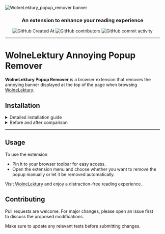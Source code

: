 ![WolneLektury_popup_remover banner](https://github.com/user-attachments/assets/d7a0b15a-75bd-4969-8451-8b2118ca136e)

<div align="center">

### An extension to enhance your reading experience
  
![GitHub Created At](https://img.shields.io/github/created-at/Fillq/wolnelektury-popup-remover-extension?color=%2326de57)
![GitHub contributors](https://img.shields.io/github/contributors/Fillq/wolnelektury-popup-remover-extension?style=flat&color=%2342a1f5)
![GitHub commit activity](https://img.shields.io/github/commit-activity/t/Fillq/wolnelektury-popup-remover-extension?color=%23e84ab9)

</div>

___

# WolneLektury Annoying Popup Remover

**WolneLektury Popup Remover** is a browser extension that removes the annoying banner displayed at the top of the page when browsing [WolneLektury](https://wolnelektury.pl).  

## Installation 

<details>

<summary>Detailed installation guide</summary>

Currently, the extension must be installed manually.

**Follow the step-by-step guide below to install it:**

1. Download the zipped repository.<div>![step1](https://github.com/user-attachments/assets/5b5fb6fb-ac22-460f-95ef-cf2eb26b840c)</div>

2. Extract it to a location you’ll remember.<div>![step2](https://github.com/user-attachments/assets/32a27e01-60ee-4737-ad48-717e07f613e5)</div>

3. Open your browser's extensions settings and enable [**Developer Mode**](https://support.google.com/chrome/a/answer/2714278?hl=en).<div>![step3](https://github.com/user-attachments/assets/02e2c0d6-8d98-4e8e-bbee-e105aed4e8f5)</div>
4. Click **Load Unpacked** (this option should be at the top of the extensions list).<div>![step4](https://github.com/user-attachments/assets/1ab61d66-6501-41ca-9822-7ba0fea1a15d)
</div>

5. Select the folder where you extracted the extension files.<div>![step5](https://github.com/user-attachments/assets/397bf67a-674c-4272-87df-522d912753bb)
</div>

6. Enjoy clutter free experience,
##### Installation process may vary a bit depending on which browser you are using, but should overall stay very similar

</details>

<details>

<summary>Before and after comparison</summary>

![before](https://github.com/user-attachments/assets/abf3b111-15dc-498b-a6f5-83ec432140e6)

![after](https://github.com/user-attachments/assets/0b00d32b-11c5-4294-a606-6d5ae213cc59)

</details>

___

## Usage

To use the extension:  

- Pin it to your browser toolbar for easy access.  
- Open the extension menu and choose whether you want to remove the popup manually or let it be removed automatically.  

Visit [WolneLektury](https://wolnelektury.pl) and enjoy a distraction-free reading experience.

## Contributing

Pull requests are welcome. For major changes, please open an issue first  
to discuss the proposed modifications.  

Make sure to update any relevant tests before submitting changes.
